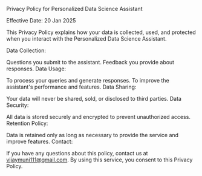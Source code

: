 
Privacy Policy for Personalized Data Science Assistant

Effective Date: 20 Jan 2025

This Privacy Policy explains how your data is collected, used, and protected when you interact with the Personalized Data Science Assistant.

Data Collection:

Questions you submit to the assistant.
Feedback you provide about responses.
Data Usage:

To process your queries and generate responses.
To improve the assistant's performance and features.
Data Sharing:

Your data will never be shared, sold, or disclosed to third parties.
Data Security:

All data is stored securely and encrypted to prevent unauthorized access.
Retention Policy:

Data is retained only as long as necessary to provide the service and improve features.
Contact:

If you have any questions about this policy, contact us at vijaymuni111@gmail.com.
By using this service, you consent to this Privacy Policy.
